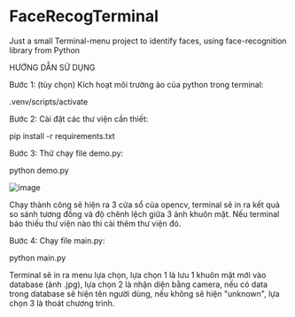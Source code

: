 # FaceRecogTerminal
Just a small Terminal-menu project to identify faces, using face-recognition library from Python

HƯỚNG DẪN SỬ DỤNG

Bước 1: (tùy chọn) Kích hoạt môi trường ảo của python trong terminal:

.venv/scripts/activate


Bước 2: Cài đặt các thư viện cần thiết:

pip install -r requirements.txt


Bước 3: Thử chạy file demo.py:

python demo.py
  
![image](https://user-images.githubusercontent.com/55906223/140608888-90d73710-2f37-4ae7-be5e-00a3c7a661ae.png)


Chạy thành công sẽ hiện ra 3 cửa sổ của opencv, terminal sẽ in ra kết quả so sánh tương đồng và độ chênh lệch giữa 3 ảnh khuôn mặt. Nếu terminal báo thiếu thư viện nào thì cài thêm thư viện đó.


Bước 4: Chạy file main.py:

python main.py

Terminal sẽ in ra menu lựa chọn, lựa chọn 1 là lưu 1 khuôn mặt mới vào database (ảnh .jpg), lựa chọn 2 là nhận diện bằng camera, nếu có data trong database sẽ hiện tên người dùng, nếu không sẽ hiện "unknown", lựa chọn 3 là thoát chương trình.

